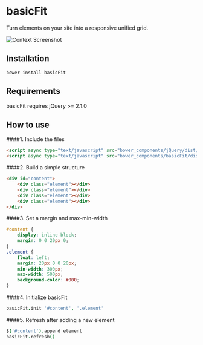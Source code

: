 # basicFit

Turn elements on your site into a responsive unified grid.

![Context Screenshot](http://l.electerious.com/uploads/big/b549fbada34b81246856ef4158a02baf.png)

## Installation

	bower install basicFit
	
## Requirements

basicFit requires jQuery >= 2.1.0
	
## How to use

####1. Include the files

```html
<script async type="text/javascript" src="bower_components/jQuery/dist/jquery.min.js"></script>
<script async type="text/javascript" src="bower_components/basicFit/dist/basicFit.min.js"></script>
```

####2. Build a simple structure

```html
<div id="content">
	<div class="element"></div>
	<div class="element"></div>
	<div class="element"></div>
	<div class="element"></div>
</div>
```

####3. Set a margin and max-min-width

```css
#content {
	display: inline-block;
	margin: 0 0 20px 0;
}
.element {
	float: left;
	margin: 20px 0 0 20px;
	min-width: 300px;
	max-width: 500px;
	background-color: #000;
}
```

####4. Initialize basicFit

```coffee
basicFit.init '#content', '.element'
```

####5. Refresh after adding a new element

```coffee
$('#content').append element
basicFit.refresh()
```